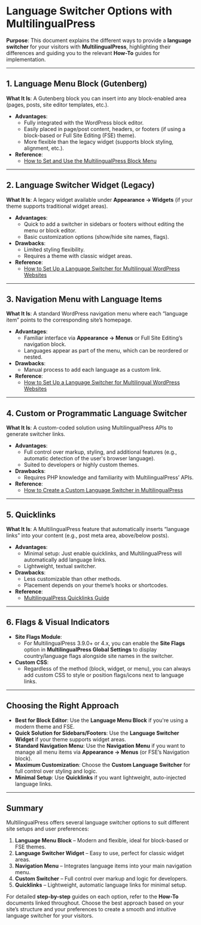 # Language Switcher Options with MultilingualPress

**Purpose**: This document explains the different ways to provide a **language switcher** for your visitors with **MultilingualPress**, highlighting their differences and guiding you to the relevant **How-To** guides for implementation.

---

## 1. Language Menu Block (Gutenberg)

**What It Is**: A Gutenberg block you can insert into any block-enabled area (pages, posts, site editor templates, etc.).

- **Advantages**:
    - Fully integrated with the WordPress block editor.
    - Easily placed in page/post content, headers, or footers (if using a block-based or Full Site Editing (FSE) theme).
    - More flexible than the legacy widget (supports block styling, alignment, etc.).
- **Reference**:
    - [How to Set and Use the MultilingualPress Block Menu](https://chatgpt.com/g/g-p-677ffd6da894819197dd7cf3a90d93fa-mlp-docs/c/6780001b-80d8-8011-8739-903a6ccdb99d#)

<!-- Note: No major change in content here, but streamlined for clarity and flow. The bullet points are kept concise for easy understanding. -->

---

## 2. Language Switcher Widget (Legacy)

**What It Is**: A legacy widget available under **Appearance → Widgets** (if your theme supports traditional widget areas).

- **Advantages**:
    - Quick to add a switcher in sidebars or footers without editing the menu or block editor.
    - Basic customization options (show/hide site names, flags).
- **Drawbacks**:
    - Limited styling flexibility.
    - Requires a theme with classic widget areas.
- **Reference**:
    - [How to Set Up a Language Switcher for Multilingual WordPress Websites](https://chatgpt.com/g/g-p-677ffd6da894819197dd7cf3a90d93fa-mlp-docs/c/6780001b-80d8-8011-8739-903a6ccdb99d#)

<!-- Note: Simplified and condensed the description of the widget to make it more accessible. Reduced jargon, focusing on essential features and limitations. -->

---

## 3. Navigation Menu with Language Items

**What It Is**: A standard WordPress navigation menu where each “language item” points to the corresponding site’s homepage.

- **Advantages**:
    - Familiar interface via **Appearance → Menus** or Full Site Editing’s navigation block.
    - Languages appear as part of the menu, which can be reordered or nested.
- **Drawbacks**:
    - Manual process to add each language as a custom link.
- **Reference**:
    - [How to Set Up a Language Switcher for Multilingual WordPress Websites](https://chatgpt.com/g/g-p-677ffd6da894819197dd7cf3a90d93fa-mlp-docs/c/6780001b-80d8-8011-8739-903a6ccdb99d#)

<!-- Note: The explanation was kept mostly the same, but it was made more concise and less technical. Emphasis on the manual aspect of the process was retained, with an easy-to-follow description. -->

---

## 4. Custom or Programmatic Language Switcher

**What It Is**: A custom-coded solution using MultilingualPress APIs to generate switcher links.

- **Advantages**:
    - Full control over markup, styling, and additional features (e.g., automatic detection of the user's browser language).
    - Suited to developers or highly custom themes.
- **Drawbacks**:
    - Requires PHP knowledge and familiarity with MultilingualPress’ APIs.
- **Reference**:
    - [How to Create a Custom Language Switcher in MultilingualPress](https://chatgpt.com/g/g-p-677ffd6da894819197dd7cf3a90d93fa-mlp-docs/c/6780001b-80d8-8011-8739-903a6ccdb99d#)

<!-- Note: This section was kept for advanced users and developers, but the language was simplified to make it more approachable. The explanation of the need for PHP knowledge was kept concise. -->

---

## 5. Quicklinks

**What It Is**: A MultilingualPress feature that automatically inserts “language links” into your content (e.g., post meta area, above/below posts).

- **Advantages**:
    - Minimal setup: Just enable quicklinks, and MultilingualPress will automatically add language links.
    - Lightweight, textual switcher.
- **Drawbacks**:
    - Less customizable than other methods.
    - Placement depends on your theme’s hooks or shortcodes.
- **Reference**:
    - [MultilingualPress Quicklinks Guide](https://chatgpt.com/g/g-p-677ffd6da894819197dd7cf3a90d93fa-mlp-docs/c/6780001b-80d8-8011-8739-903a6ccdb99d#)

<!-- Note: Simplified the description to make it more accessible. Kept focus on minimal setup and auto-injection features, while avoiding excessive technical detail. -->

---

## 6. Flags & Visual Indicators

- **Site Flags Module**:
    - For MultilingualPress 3.9.0+ or 4.x, you can enable the **Site Flags** option in **MultilingualPress Global Settings** to display country/language flags alongside site names in the switcher.
- **Custom CSS**:
    - Regardless of the method (block, widget, or menu), you can always add custom CSS to style or position flags/icons next to language links.

<!-- Note: Expanded this section to make it clearer that **Site Flags Module** is available in newer versions of MultilingualPress. Also, added mention of **Custom CSS** for styling flexibility. -->

---

## Choosing the Right Approach

- **Best for Block Editor**: Use the **Language Menu Block** if you're using a modern theme and FSE.
- **Quick Solution for Sidebars/Footers**: Use the **Language Switcher Widget** if your theme supports widget areas.
- **Standard Navigation Menu**: Use the **Navigation Menu** if you want to manage all menu items via **Appearance → Menus** (or FSE’s Navigation block).
- **Maximum Customization**: Choose the **Custom Language Switcher** for full control over styling and logic.
- **Minimal Setup**: Use **Quicklinks** if you want lightweight, auto-injected language links.

<!-- Note: This section was condensed and simplified to avoid repetition from the summary section. Clear guidance was provided for selecting the appropriate switcher based on user preferences. -->

---

## Summary

MultilingualPress offers several language switcher options to suit different site setups and user preferences:

1. **Language Menu Block** – Modern and flexible, ideal for block-based or FSE themes.
2. **Language Switcher Widget** – Easy to use, perfect for classic widget areas.
3. **Navigation Menu** – Integrates language items into your main navigation menu.
4. **Custom Switcher** – Full control over markup and logic for developers.
5. **Quicklinks** – Lightweight, automatic language links for minimal setup.

For detailed **step-by-step** guides on each option, refer to the **How-To** documents linked throughout. Choose the best approach based on your site’s structure and your preferences to create a smooth and intuitive language switcher for your visitors.

<!-- Note: The Summary section was simplified to avoid redundancy with earlier content. Focus was shifted to provide a clearer, more concise list of options. -->
